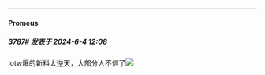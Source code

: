 ﻿
*****

####  Promeus  
##### 3787#       发表于 2024-6-4 12:08

lotw爆的新料太逆天，大部分人不信了<img src="https://static.saraba1st.com/image/smiley/face2017/067.png" referrerpolicy="no-referrer">

